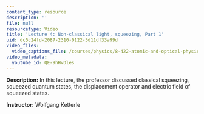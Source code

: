 ```yaml
---
content_type: resource
description: ''
file: null
resourcetype: Video
title: 'Lecture 4: Non-classical light, squeezing, Part 1'
uid: dc5c24fd-2087-2310-0122-5d11df33a99d
video_files:
  video_captions_file: /courses/physics/8-422-atomic-and-optical-physics-ii-spring-2013/video-lectures/lecture-4-non-classical-light-squeezing-part-1/QE-9hHvOles.vtt
video_metadata:
  youtube_id: QE-9hHvOles
---
```


**Description:** In this lecture, the professor discussed classical squeezing, squeezed quantum states, the displacement operator and electric field of squeezed states.

**Instructor:** Wolfgang Ketterle